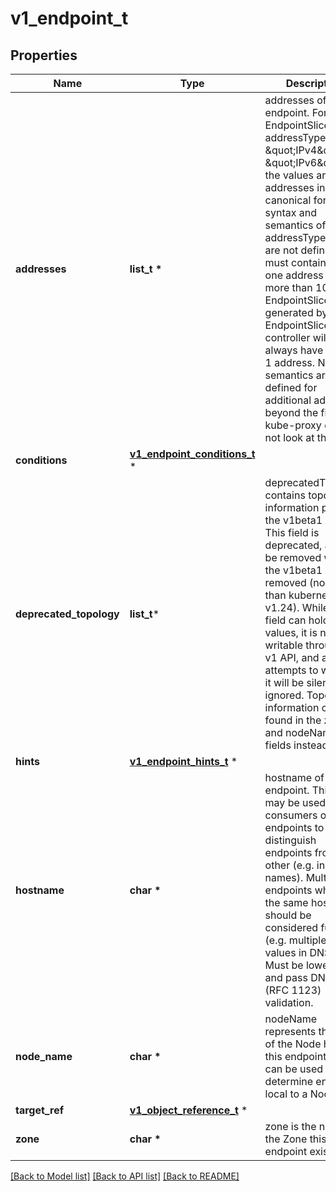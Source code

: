 # v1_endpoint_t

## Properties
Name | Type | Description | Notes
------------ | ------------- | ------------- | -------------
**addresses** | **list_t \*** | addresses of this endpoint. For EndpointSlices of addressType \&quot;IPv4\&quot; or \&quot;IPv6\&quot;, the values are IP addresses in canonical form. The syntax and semantics of other addressType values are not defined. This must contain at least one address but no more than 100. EndpointSlices generated by the EndpointSlice controller will always have exactly 1 address. No semantics are defined for additional addresses beyond the first, and kube-proxy does not look at them. | 
**conditions** | [**v1_endpoint_conditions_t**](v1_endpoint_conditions.md) \* |  | [optional] 
**deprecated_topology** | **list_t*** | deprecatedTopology contains topology information part of the v1beta1 API. This field is deprecated, and will be removed when the v1beta1 API is removed (no sooner than kubernetes v1.24).  While this field can hold values, it is not writable through the v1 API, and any attempts to write to it will be silently ignored. Topology information can be found in the zone and nodeName fields instead. | [optional] 
**hints** | [**v1_endpoint_hints_t**](v1_endpoint_hints.md) \* |  | [optional] 
**hostname** | **char \*** | hostname of this endpoint. This field may be used by consumers of endpoints to distinguish endpoints from each other (e.g. in DNS names). Multiple endpoints which use the same hostname should be considered fungible (e.g. multiple A values in DNS). Must be lowercase and pass DNS Label (RFC 1123) validation. | [optional] 
**node_name** | **char \*** | nodeName represents the name of the Node hosting this endpoint. This can be used to determine endpoints local to a Node. | [optional] 
**target_ref** | [**v1_object_reference_t**](v1_object_reference.md) \* |  | [optional] 
**zone** | **char \*** | zone is the name of the Zone this endpoint exists in. | [optional] 

[[Back to Model list]](../README.md#documentation-for-models) [[Back to API list]](../README.md#documentation-for-api-endpoints) [[Back to README]](../README.md)


